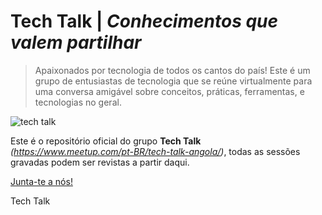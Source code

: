# Tech Talk | _Conhecimentos que valem partilhar_

> Apaixonados por tecnologia de todos os cantos do país! Este é um grupo de entusiastas de tecnologia que se reúne virtualmente para uma conversa amigável sobre conceitos, práticas, ferramentas, e tecnologias no geral.

![tech talk](https://github.com/NewtonCosta/tech-talk/blob/master/tech-talk-banner.jpeg)

Este é o repositório oficial do grupo **Tech Talk** _(https://www.meetup.com/pt-BR/tech-talk-angola/)_, todas as sessões gravadas podem ser revistas a partir daqui.

[Junta-te a nós!](https://www.meetup.com/pt-BR/tech-talk-angola/)

Tech Talk


